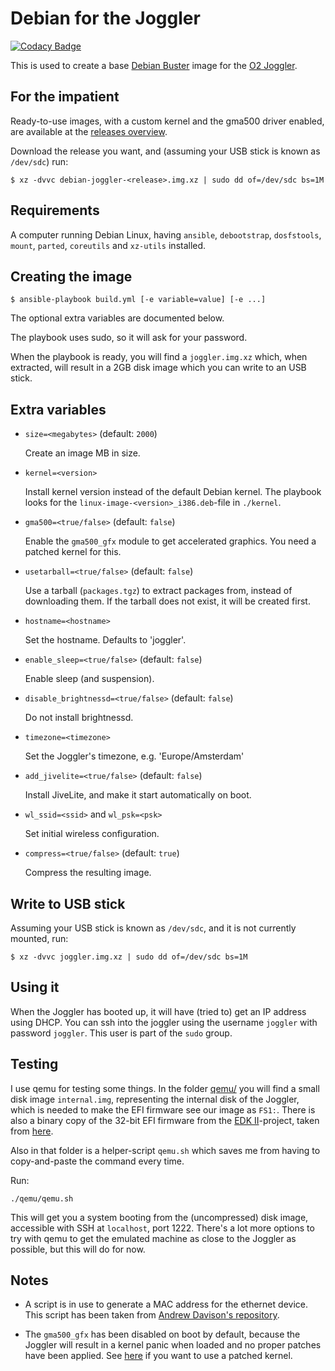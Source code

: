# Debian for the Joggler

[![Codacy Badge](https://api.codacy.com/project/badge/Grade/4fa02d7a76ec4960909c48c3c5118103)](https://app.codacy.com/app/robinelfrink/debian-joggler?utm_source=github.com&utm_medium=referral&utm_content=robinelfrink/debian-joggler&utm_campaign=Badge_Grade_Dashboard)

This is used to create a base [Debian Buster](https://www.debian.org/) image for
the [O2 Joggler](https://en.wikipedia.org/wiki/O2_Joggler).

## For the impatient

Ready-to-use images, with a custom kernel and the gma500 driver enabled,
are available at the
[releases overview](https://github.com/robinelfrink/debian-joggler/releases).

Download the release you want, and (assuming your USB stick is known as
`/dev/sdc`) run:

   ```shell
   $ xz -dvvc debian-joggler-<release>.img.xz | sudo dd of=/dev/sdc bs=1M
   ```

## Requirements

A computer running Debian Linux, having `ansible`, `debootstrap`, `dosfstools`, `mount`,
`parted`, `coreutils` and `xz-utils` installed.

## Creating the image

   ```shell
   $ ansible-playbook build.yml [-e variable=value] [-e ...]
   ```

The optional extra variables are documented below.

The playbook uses sudo, so it will ask for your password.

When the playbook is ready, you will find a `joggler.img.xz` which, when
extracted, will result in a 2GB disk image which you can write to an
USB stick.

## Extra variables

*   `size=<megabytes>` (default: `2000`)

    Create an image <megabytes>MB in size.

*   `kernel=<version>`

    Install kernel version <version> instead of the default Debian kernel. The
    playbook looks for the `linux-image-<version>_i386.deb`-file in
    `./kernel`.

*   `gma500=<true/false>` (default: `false`)

    Enable the `gma500_gfx` module to get accelerated graphics. You need a
    patched kernel for this.

*   `usetarball=<true/false>` (default: `false`)

    Use a tarball (`packages.tgz`) to extract packages from, instead of
    downloading them. If the tarball does not exist, it will be created first.

*   `hostname=<hostname>`

    Set the hostname. Defaults to 'joggler'.

*   `enable_sleep=<true/false>` (default: `false`)

    Enable sleep (and suspension).

*   `disable_brightnessd=<true/false>` (default: `false`)

    Do not install brightnessd.

*   `timezone=<timezone>`

    Set the Joggler's timezone, e.g. 'Europe/Amsterdam'

*   `add_jivelite=<true/false>` (default: `false`)

    Install JiveLite, and make it start automatically on boot.

*   `wl_ssid=<ssid>` and `wl_psk=<psk>`

    Set initial wireless configuration.

*   `compress=<true/false>` (default: `true`)

    Compress the resulting image.

## Write to USB stick

Assuming your USB stick is known as `/dev/sdc`, and it is not currently
mounted, run:

   ```shell
   $ xz -dvvc joggler.img.xz | sudo dd of=/dev/sdc bs=1M
   ```

## Using it

When the Joggler has booted up, it will have (tried to) get an IP address
using DHCP. You can ssh into the joggler using the username `joggler` with
password `joggler`. This user is part of the `sudo` group.

## Testing

I use qemu for testing some things. In the folder [qemu/](qemu/) you will
find a small disk image `internal.img`, representing the internal disk of
the Joggler, which is needed to make the EFI firmware see our image as `FS1:`.
There is also a binary copy of the 32-bit EFI firmware from the
[EDK II](https://github.com/tianocore/edk2)-project, taken from
[here](https://github.com/BlankOn/ovmf-blobs).

Also in that folder is a helper-script `qemu.sh` which saves me from having
to copy-and-paste the command every time.

Run:

   ```shell
   ./qemu/qemu.sh
   ```

This will get you a system booting from the (uncompressed) disk image,
accessible with SSH at `localhost`, port 1222. There's a lot more options to try
with qemu to get the emulated machine as close to the Joggler as possible, but
this will do for now.

## Notes

*   A script is in use to generate a MAC address for the ethernet device. This
    script has been taken from [Andrew Davison's repository](https://github.com/andydvsn/OpenFrame-Ubuntu/).

*   The `gma500_gfx` has been disabled on boot by default, because the Joggler
    will result in a kernel panic when loaded and no proper patches have been
    applied. See [here](https://github.com/robinelfrink/debian-joggler-kernel)
    if you want to use a patched kernel.
